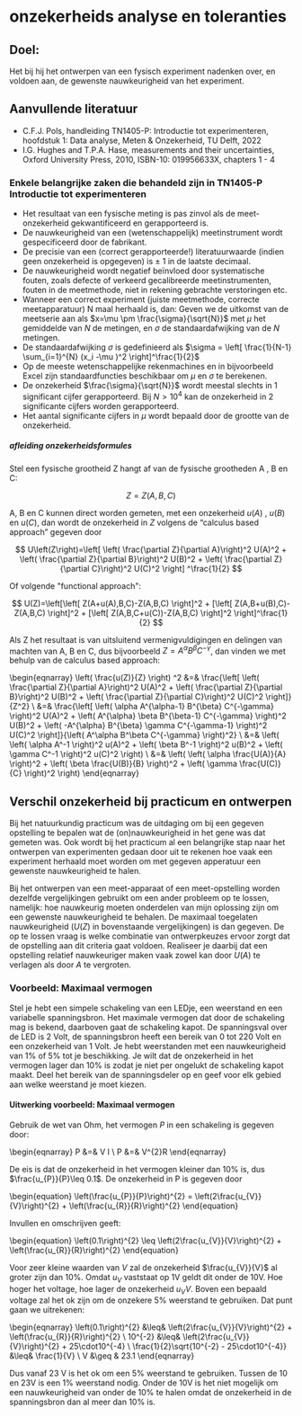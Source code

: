 # onzekerheids analyse en toleranties

## Doel:
Het bij hij het ontwerpen van een fysisch experiment nadenken over, en voldoen aan, de
gewenste nauwkeurigheid van het experiment.

## Aanvullende literatuur
* C.F.J. Pols, handleiding TN1405-P: Introductie tot experimenteren, hoofdstuk 1: Data analyse, Meten &
Onzekerheid, TU Delft, 2022
* I.G. Hughes and T.P.A. Hase, measurements and their uncertainties, Oxford University Press, 2010,
ISBN-10: 019956633X, chapters 1 - 4

### Enkele belangrijke zaken die behandeld zijn in TN1405-P Introductie tot experimenteren
* Het resultaat van een fysische meting is pas zinvol als de meet-onzekerheid gekwantificeerd en
gerapporteerd is.
* De nauwkeurigheid van een (wetenschappelijk) meetinstrument wordt gespecificeerd door de
fabrikant.
* De precisie van een (correct gerapporteerde!) literatuurwaarde (indien geen onzekerheid is
opgegeven) is $\pm$ 1 in de laatste decimaal.
* De nauwkeurigheid wordt negatief beïnvloed door systematische fouten, zoals defecte of verkeerd
gecalibreerde meetinstrumenten, fouten in de meetmethode, niet in rekening gebrachte verstoringen
etc.
* Wanneer een correct experiment (juiste meetmethode, correcte meetapparatuur) N maal herhaald is,
dan: Geven we de uitkomst van de meetserie aan als $x=\mu \pm \frac{\sigma}{\sqrt{N}}$ met $\mu$ het gemiddelde van $N$ de metingen, en $\sigma$ de standaardafwijking van de $N$ metingen.
* De standaardafwijking $\sigma$ is gedefinieerd als $\sigma = \left[ \frac{1}{N-1} \sum_{i=1}^{N} (x_i -\mu )^2  \right]^\frac{1}{2}$
* Op de meeste wetenschappelijke rekenmachines en in bijvoorbeeld Excel zijn standaardfuncties
beschikbaar om $\mu$ en $\sigma$ te berekenen.
* De onzekerheid $\frac{\sigma}{\sqrt{N}}$ wordt meestal slechts in 1 significant cijfer gerapporteerd. Bij $N>10^4$ kan de onzekerheid in 2 significante cijfers worden gerapporteerd.
* Het aantal significante cijfers in $\mu$ wordt bepaald door de grootte van de onzekerheid.

##### afleiding onzekerheidsformules
Stel een fysische grootheid Z hangt af van de fysische grootheden A , B en C: 

$$
Z=Z\left(A,B,C\right)
$$

A, B en C kunnen direct worden gemeten, met een onzekerheid $u(A)$ , $u(B)$ en $u\left(C\right)$, dan wordt de onzekerheid in $Z$ volgens de “calculus based approach” gegeven door

$$
U\left(Z\right)=\left[ \left( \frac{\partial Z}{\partial A}\right)^2 U(A)^2 + \left( \frac{\partial Z}{\partial B}\right)^2 U(B)^2 + \left( \frac{\partial Z}{\partial C}\right)^2 U(C)^2 \right] ^\frac{1}{2}
$$

Of volgende "functional approach":

$$
U(Z)=\left[\left[ Z(A+u(A),B,C)-Z(A,B,C) \right]^2 + [\left[ Z(A,B+u(B),C)-Z(A,B,C) \right]^2 + [\left[ Z(A,B,C+u(C))-Z(A,B,C) \right]^2 \right]^\frac{1}{2}
$$

Als Z het resultaat is van uitsluitend vermenigvuldigingen en delingen van machten van A, B en C, dus bijvoorbeeld $Z = A^\alpha B^\beta C^{-\gamma}$, dan vinden we met behulp van de calculus based approach:


\begin{eqnarray}
\left( \frac{u(Z)}{Z} \right) ^2 &=& \frac{\left[ \left( \frac{\partial Z}{\partial A}\right)^2 U(A)^2 + \left( \frac{\partial Z}{\partial B}\right)^2 U(B)^2 + \left( \frac{\partial Z}{\partial C}\right)^2 U(C)^2 \right]}{Z^2}
\\
&=& \frac{\left[ \left( \alpha A^{\alpha-1} B^{\beta} C^{-\gamma} \right)^2 U(A)^2 + \left(  A^{\alpha} \beta B^{\beta-1} C^{-\gamma} \right)^2 U(B)^2  +  \left( -A^{\alpha} B^{\beta} \gamma C^{-\gamma-1} \right)^2 U(C)^2 \right]}{\left( A^\alpha B^\beta C^{-\gamma} \right)^2}
\\
&=& \left( \left( \alpha A^-1 \right)^2 u(A)^2 + \left( \beta B^-1 \right)^2 u(B)^2 + \left( \gamma C^-1 \right)^2 u(C)^2 \right) 
\\
&=& \left( \left( \alpha \frac{U(A)}{A} \right)^2 +  \left( \beta \frac{U(B)}{B} \right)^2 +  \left( \gamma \frac{U(C)}{C} \right)^2 
\right) 
\end{eqnarray}


## Verschil onzekerheid bij practicum en ontwerpen
Bij het natuurkundig practicum was de uitdaging om bij een gegeven opstelling te bepalen wat de (on)nauwkeurigheid in het gene was dat gemeten was. Ook wordt bij het practicum al een belangrijke stap naar het ontwerpen van experimenten gedaan door uit te rekenen hoe vaak een experiment herhaald moet worden om met gegeven apperatuur een gewenste nauwkeurigheid te halen.

Bij het ontwerpen van een meet-apparaat of een meet-opstelling worden dezelfde vergelijkingen gebruikt om een ander probleem op te lossen, namelijk: hoe nauwkeurig moeten onderdelen van mijn oplossing zijn om een gewenste nauwkeurigheid te behalen. De maximaal toegelaten nauwkeurigheid ($U\left( Z\right)$ in bovenstaande vergelijkingen) is dan gegeven. De op te lossen vraag is welke combinatie van ontwerpkeuzes ervoor zorgt dat de opstelling aan dit criteria gaat voldoen. Realiseer je daarbij dat een opstelling relatief nauwkeuriger maken vaak zowel kan door $U\left( A\right)$ te verlagen als door $A$ te vergroten.

### Voorbeeld: Maximaal vermogen
Stel je hebt een simpele schakeling van een LEDje, een weerstand en een variabelle spanningsbron. Het maximale vermogen dat door de schakeling mag is bekend, daarboven gaat de schakeling kapot. De spanningsval over de LED is 2 Volt, de spanningsbron heeft een bereik van 0 tot 220 Volt en een onzekerheid van 1 Volt. Je hebt weerstanden met een nauwkeurigheid van 1% of 5% tot je beschikking. Je wilt dat de onzekerheid in het vermogen lager dan 10% is zodat je niet per ongelukt de schakeling kapot maakt. Deel het bereik van de spanningsdeler op en geef voor elk gebied aan welke weerstand je moet kiezen.

#### Uitwerking voorbeeld: Maximaal vermogen
Gebruik de wet van Ohm, het vermogen $P$ in een schakeling is gegeven door:

\begin{eqnarray}
P &=& V I
\\
P &=& V^{2}R
\end{eqnarray}

De eis is dat de onzekerheid in het vermogen kleiner dan 10% is, dus $\frac{u_{P}}{P}\leq 0.1$. De onzekerheid in P is gegeven door

\begin{equation}
\left(\frac{u_{P}}{P}\right)^{2} = \left(2\frac{u_{V}}{V}\right)^{2} + \left(\frac{u_{R}}{R}\right)^{2}
\end{equation}

Invullen en omschrijven geeft:

\begin{equation}
\left(0.1\right)^{2} \leq \left(2\frac{u_{V}}{V}\right)^{2} + \left(\frac{u_{R}}{R}\right)^{2}
\end{equation}

Voor zeer kleine waarden van $V$ zal de onzekerheid $\frac{u_{V}}{V}$ al groter zijn dan 10%. Omdat $u_{V}$ vaststaat op 1V geldt dit onder de 10V. Hoe hoger het voltage, hoe lager de onzekerheid $u_{V}{V}$. Boven een bepaald voltage zal het ok zijn om de onzekere 5% weerstand te gebruiken. Dat punt gaan we uitrekenen:

\begin{eqnarray}
\left(0.1\right)^{2} &\leq& \left(2\frac{u_{V}}{V}\right)^{2} + \left(\frac{u_{R}}{R}\right)^{2}
\\
10^{-2} &\leq& \left(2\frac{u_{V}}{V}\right)^{2} + 25\cdot10^{-4}
\\
\frac{1}{2}\sqrt{10^{-2} - 25\cdot10^{-4}} &\leq& \frac{1}{V}
\\
V &\geq & 23.1
\end{eqnarray}

Dus vanaf 23 V is het ok om een 5% weerstand te gebruiken. Tussen de 10 en 23V is een 1% weerstand nodig. Onder de 10V is het niet mogelijk om een nauwkeurigheid van onder de 10% te halen omdat de onzekerheid in de spanningsbron dan al meer dan 10% is.

